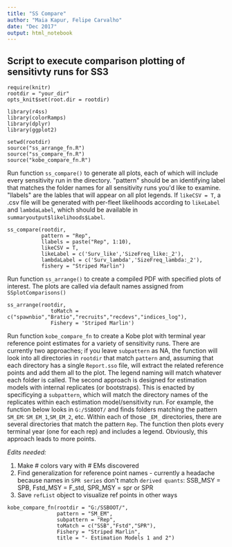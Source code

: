 ```yaml
---
title: "SS Compare"
author: "Maia Kapur, Felipe Carvalho"
date: "Dec 2017"
output: html_notebook
---
```


## Script to execute comparison plotting of sensitivty runs for SS3

```{r "setup"}
require(knitr)
rootdir = "your_dir"
opts_knit$set(root.dir = rootdir)
```


```{r, eval = F}
library(r4ss)
library(colorRamps)
library(dplyr)
library(ggplot2)

setwd(rootdir)
source("ss_arrange_fn.R")
source("ss_compare_fn.R")
source("kobe_compare_fn.R")
```
Run function `ss_compare()` to generate all plots, each of which will include every sensitivity run in the directory. "pattern" should be an identifying label that matches the folder names
for all sensitivity runs you'd like to examine. "llabels" are the lables that will appear on all plot legends.
If `likeCSV = T`, a .csv file will be generated with per-fleet likelihoods according to  `likeLabel` and `lambdaLabel`, which should be available in `summaryoutput$likelihoods$Label`. 

```{r}
ss_compare(rootdir, 
           pattern = "Rep", 
           llabels = paste("Rep", 1:10),
           likeCSV = T,
           likeLabel = c('Surv_like','SizeFreq_like:_2'),
           lambdaLabel = c('Surv_lambda','SizeFreq_lambda:_2'),
           fishery = "Striped Marlin")
```
Run function `ss_arrange()` to create a compiled PDF with specified plots of interest. The plots are called via default names assigned from `SSplotComparisons()`
```{r}
ss_arrange(rootdir, 
              toMatch = c("spawnbio","Bratio","recruits","recdevs","indices_log"), 
              Fishery = 'Striped Marlin')
```

Run function `kobe_compare_fn` to create a Kobe plot with terminal year reference point estimates for a variety of sensitivity runs. There are currently two approaches; if you leave `subpattern` as NA, the function will look into all directories in `rootdir` that match `pattern` and, assuming that each directory has a single `Report.sso` file, will extract the related reference points and add them all to the plot. The legend naming will match whatever each folder is called. The second approach is designed for estimation models with internal replicates (or bootstraps). This is enacted by specificying a `subpattern`, which will match the directory names of the replicates within each estimation model/sensitivity run. For example, the function below looks in `G:/SSBOOT/` and finds folders matching the pattern `SM_EM`: `SM_EM_1`,`SM_EM_2`, etc. Within each of those `_EM_` directories, there are several directories that match the pattern `Rep`. The function then plots every terminal year (one for each rep) and includes a legend. Obviously, this approach leads to more points.

*Edits needed:*
1) Make # colors vary with # EMs discovered
2) Find generalization for reference point names - currently a headache because names in `SPR series` don't match `derived quants`: SSB_MSY = SPB, Fstd_MSY = F_std, SPR_MSY = spr or SPR
3) Save `refList` object to visualize ref points in other ways

```{r}
kobe_compare_fn(rootdir = "G:/SSBOOT/",
                pattern = "SM_EM",
                subpattern = "Rep",
                toMatch = c("SSB","Fstd","SPR"),
                Fishery = "Striped Marlin",
                title = "- Estimation Models 1 and 2")
```

